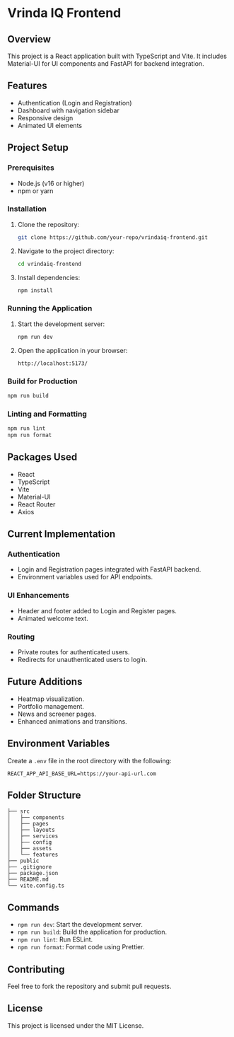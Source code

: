 # Vrinda IQ Frontend

## Overview
This project is a React application built with TypeScript and Vite. It includes Material-UI for UI components and FastAPI for backend integration.

## Features
- Authentication (Login and Registration)
- Dashboard with navigation sidebar
- Responsive design
- Animated UI elements

## Project Setup
### Prerequisites
- Node.js (v16 or higher)
- npm or yarn

### Installation
1. Clone the repository:
   ```bash
   git clone https://github.com/your-repo/vrindaiq-frontend.git
   ```
2. Navigate to the project directory:
   ```bash
   cd vrindaiq-frontend
   ```
3. Install dependencies:
   ```bash
   npm install
   ```

### Running the Application
1. Start the development server:
   ```bash
   npm run dev
   ```
2. Open the application in your browser:
   ```
   http://localhost:5173/
   ```

### Build for Production
```bash
npm run build
```

### Linting and Formatting
```bash
npm run lint
npm run format
```

## Packages Used
- React
- TypeScript
- Vite
- Material-UI
- React Router
- Axios

## Current Implementation
### Authentication
- Login and Registration pages integrated with FastAPI backend.
- Environment variables used for API endpoints.

### UI Enhancements
- Header and footer added to Login and Register pages.
- Animated welcome text.

### Routing
- Private routes for authenticated users.
- Redirects for unauthenticated users to login.

## Future Additions
- Heatmap visualization.
- Portfolio management.
- News and screener pages.
- Enhanced animations and transitions.

## Environment Variables
Create a `.env` file in the root directory with the following:
```
REACT_APP_API_BASE_URL=https://your-api-url.com
```

## Folder Structure
```
├── src
│   ├── components
│   ├── pages
│   ├── layouts
│   ├── services
│   ├── config
│   ├── assets
│   └── features
├── public
├── .gitignore
├── package.json
├── README.md
└── vite.config.ts
```

## Commands
- `npm run dev`: Start the development server.
- `npm run build`: Build the application for production.
- `npm run lint`: Run ESLint.
- `npm run format`: Format code using Prettier.

## Contributing
Feel free to fork the repository and submit pull requests.

## License
This project is licensed under the MIT License.
